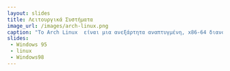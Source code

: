 ```yaml
---
layout: slides
title: Λειτουργικά Συστήματα
image_url: /images/arch-linux.png
caption: "Το Arch Linux  είναι μια ανεξάρτητα αναπτυγμένη, x86-64 διανομή Linux γενικής χρήσης που προσπαθεί να παρέχει τις πιο πρόσφατες σταθερές εκδόσεις των περισσότερων λογισμικού ακολουθώντας ένα μοντέλο κυλιόμενης κυκλοφορίας. Η προεπιλεγμένη εγκατάσταση είναι ένα ελάχιστο βασικό σύστημα, που έχει ρυθμιστεί από τον χρήστη για να προσθέτει μόνο ό,τι απαιτείται σκοπίμως. Το Arch Linux χρησιμοποιεί το pacman το οποιο ειναι ένας διαχειριστής πακέτων γραμμένος ειδικά για το Arch Linux οπου  χρησιμοποιείται για την εγκατάσταση,αφαίρεση και την ενημέρωση πακέτων λογισμικού. Μοντέλο κυλιόμενης έκδοσης σημαίνει ότι δεν υπάρχουν "κυριότερες εκδόσεις" εντελώς νέων εκδόσεων του συστήματος. Μια τακτική ενημέρωση συστήματος είναι το μόνο που χρειάζεται για να αποκτήσετε το πιο πρόσφατο λογισμικό Arch. Οι εικόνες εγκατάστασης που δημοσιεύονται κάθε μήνα από την ομάδα του Arch είναι απλώς ενημερωμένα στιγμιότυπα των κύριων στοιχείων του συστήματος. Τελος το Arch Linux διαθέτει ολοκληρωμένη τεκμηρίωση, που αποτελείται από ένα wiki κοινότητας, γνωστό ως ArchWiki."
slides:
 - Windows 95
 - linux
 - Windows98
---
```

